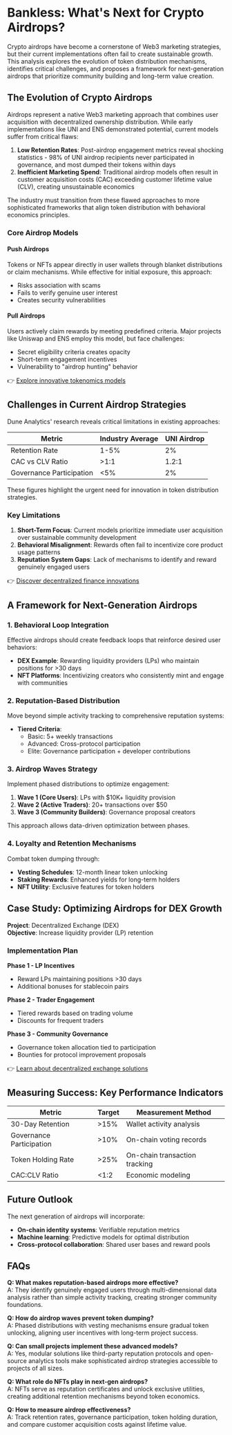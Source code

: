 # Bankless: What's Next for Crypto Airdrops?

Crypto airdrops have become a cornerstone of Web3 marketing strategies, but their current implementations often fail to create sustainable growth. This analysis explores the evolution of token distribution mechanisms, identifies critical challenges, and proposes a framework for next-generation airdrops that prioritize community building and long-term value creation.

## The Evolution of Crypto Airdrops

Airdrops represent a native Web3 marketing approach that combines user acquisition with decentralized ownership distribution. While early implementations like UNI and ENS demonstrated potential, current models suffer from critical flaws:

1. **Low Retention Rates**: Post-airdrop engagement metrics reveal shocking statistics - 98% of UNI airdrop recipients never participated in governance, and most dumped their tokens within days
2. **Inefficient Marketing Spend**: Traditional airdrop models often result in customer acquisition costs (CAC) exceeding customer lifetime value (CLV), creating unsustainable economics

The industry must transition from these flawed approaches to more sophisticated frameworks that align token distribution with behavioral economics principles.

### Core Airdrop Models

#### Push Airdrops
Tokens or NFTs appear directly in user wallets through blanket distributions or claim mechanisms. While effective for initial exposure, this approach:
- Risks association with scams
- Fails to verify genuine user interest
- Creates security vulnerabilities

#### Pull Airdrops
Users actively claim rewards by meeting predefined criteria. Major projects like Uniswap and ENS employ this model, but face challenges:
- Secret eligibility criteria creates opacity
- Short-term engagement incentives
- Vulnerability to "airdrop hunting" behavior

👉 [Explore innovative tokenomics models](https://bit.ly/okx-bonus)

## Challenges in Current Airdrop Strategies

Dune Analytics' research reveals critical limitations in existing approaches:

| Metric | Industry Average | UNI Airdrop |
|-------|------------------|-------------|
| Retention Rate | 1-5% | 2% |
| CAC vs CLV Ratio | >1:1 | 1.2:1 |
| Governance Participation | <5% | 2% |

These figures highlight the urgent need for innovation in token distribution strategies.

### Key Limitations

1. **Short-Term Focus**: Current models prioritize immediate user acquisition over sustainable community development
2. **Behavioral Misalignment**: Rewards often fail to incentivize core product usage patterns
3. **Reputation System Gaps**: Lack of mechanisms to identify and reward genuinely engaged users

👉 [Discover decentralized finance innovations](https://bit.ly/okx-bonus)

## A Framework for Next-Generation Airdrops

### 1. Behavioral Loop Integration

Effective airdrops should create feedback loops that reinforce desired user behaviors:
- **DEX Example**: Rewarding liquidity providers (LPs) who maintain positions for >30 days
- **NFT Platforms**: Incentivizing creators who consistently mint and engage with communities

### 2. Reputation-Based Distribution

Move beyond simple activity tracking to comprehensive reputation systems:
- **Tiered Criteria**: 
  - Basic: 5+ weekly transactions
  - Advanced: Cross-protocol participation
  - Elite: Governance participation + developer contributions

### 3. Airdrop Waves Strategy

Implement phased distributions to optimize engagement:
1. **Wave 1 (Core Users)**: LPs with $10K+ liquidity provision
2. **Wave 2 (Active Traders)**: 20+ transactions over $50
3. **Wave 3 (Community Builders)**: Governance proposal creators

This approach allows data-driven optimization between phases.

### 4. Loyalty and Retention Mechanisms

Combat token dumping through:
- **Vesting Schedules**: 12-month linear token unlocking
- **Staking Rewards**: Enhanced yields for long-term holders
- **NFT Utility**: Exclusive features for token holders

## Case Study: Optimizing Airdrops for DEX Growth

**Project**: Decentralized Exchange (DEX)  
**Objective**: Increase liquidity provider (LP) retention  

### Implementation Plan

**Phase 1 - LP Incentives**
- Reward LPs maintaining positions >30 days
- Additional bonuses for stablecoin pairs

**Phase 2 - Trader Engagement**
- Tiered rewards based on trading volume
- Discounts for frequent traders

**Phase 3 - Community Governance**
- Governance token allocation tied to participation
- Bounties for protocol improvement proposals

👉 [Learn about decentralized exchange solutions](https://bit.ly/okx-bonus)

## Measuring Success: Key Performance Indicators

| Metric | Target | Measurement Method |
|--------|--------|---------------------|
| 30-Day Retention | >15% | Wallet activity analysis |
| Governance Participation | >10% | On-chain voting records |
| Token Holding Rate | >25% | On-chain transaction tracking |
| CAC:CLV Ratio | <1:2 | Economic modeling |

## Future Outlook

The next generation of airdrops will incorporate:
- **On-chain identity systems**: Verifiable reputation metrics
- **Machine learning**: Predictive models for optimal distribution
- **Cross-protocol collaboration**: Shared user bases and reward pools

## FAQs

**Q: What makes reputation-based airdrops more effective?**  
A: They identify genuinely engaged users through multi-dimensional data analysis rather than simple activity tracking, creating stronger community foundations.

**Q: How do airdrop waves prevent token dumping?**  
A: Phased distributions with vesting mechanisms ensure gradual token unlocking, aligning user incentives with long-term project success.

**Q: Can small projects implement these advanced models?**  
A: Yes, modular solutions like third-party reputation protocols and open-source analytics tools make sophisticated airdrop strategies accessible to projects of all sizes.

**Q: What role do NFTs play in next-gen airdrops?**  
A: NFTs serve as reputation certificates and unlock exclusive utilities, creating additional retention mechanisms beyond token economics.

**Q: How to measure airdrop effectiveness?**  
A: Track retention rates, governance participation, token holding duration, and compare customer acquisition costs against lifetime value.
